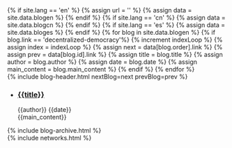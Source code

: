 <div class="main-wrapper" id="page-blog">
    <div class="hidden">
         {% if site.lang == 'en' %}
             {% assign url = '' %}
             {% assign data = site.data.blogen %}
        {% endif %}
        {% if site.lang == 'cn' %}
             {% assign data = site.data.blogcn %}
        {% endif %}
        {% if site.lang == 'es' %}
            {% assign data = site.data.bloges %}
        {% endif %}
        {% for blog in site.data.blogen %}
            {% if blog.link == 'decentralized-democracy'%}
                {% increment indexLoop %}
                {% assign index = indexLoop %}
                {% assign next = data[blog.order].link %}
                {% assign prev = data[blog.id].link %}
                {% assign title = blog.title %}
                {% assign author = blog.author %}
                {% assign date = blog.date %}
                {% assign main_content = blog.main_content %}
            {% endif %}
        {% endfor %}
    </div>  
    <div id="roadmap">
            <div class="dont-skew width-100">
                <div class="content container blog">
                    {% include blog-header.html nextBlog=next prevBlog=prev %}
                    <div class="row">
                        <div class="col-md-9">
                            <ul class="list-blog">
                                <li>
                                    <h3><a href="#">{{title}}</a></h3>
                                    <span class="author">{{author}}</span>
                                    <span class="dot"></span>
                                    <span class="date">{{date}}</span>
                                    <div class="blog-content">{{main_content}}</div>
                                </li>
                            </ul>
                        </div>
                        <div class="col-md-3">
                            {% include blog-archive.html %}
                        </div>
                    </div>
                </div>
            </div>
     </div>
    {% include networks.html %}
</div>